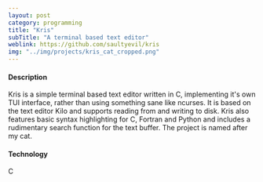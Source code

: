 ```yaml
---
layout: post
category: programming
title: "Kris"
subTitle: "A terminal based text editor"
weblink: https://github.com/saultyevil/kris
img: "../img/projects/kris_cat_cropped.png"
---
```


#### Description

Kris is a simple terminal based text editor written in C, implementing
it's own TUI interface, rather than using something sane like ncurses.
It is based on the text editor Kilo and supports reading from and writing
to disk. Kris also features basic syntax highlighting for C, Fortran
and Python and includes a rudimentary search function for the text
buffer. The project is named after my cat.




#### Technology

C
